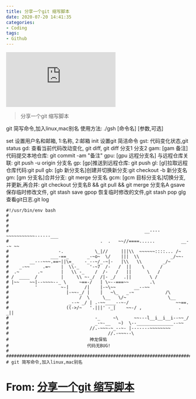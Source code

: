 ```yaml
---
title: 分享一个git 缩写脚本
date: 2020-07-20 14:41:35
categories: 
- Coding
tags:
- Github
---
```



![img](https://sponsor.segmentfault.com/lg.php?bannerid=0&campaignid=0&zoneid=25&loc=https%3A%2F%2Fsegmentfault.com%2Fa%2F1190000020350974%3Futm_source%3Dtag-newest&cb=8e3bc454ac)

> 分享一个git 缩写脚本

git 简写命令,加入linux,mac别名
使用方法:
./gsh [命令名] [参数,可选]

set 设置用户名和邮箱, 1:名称, 2:邮箱
init 设置git 简洁命令
gst: 代码变化状态,git status
gd: 查看当前代码改动变化, git diff, git diff 分支1 分支2
gam: [gam 备注] 代码提交本地仓库: git commit -am "备注"
gpu: [gpu 远程分支名] 与远程仓库关联: git push -u origin 分支名
gp: [gp]推送到远程仓库: git push
gl: [gl]拉取远程仓库代码:git pull
gb: [gb 新分支名]创建并切换新分支:git checkout -b 新分支名
gm: [gm 分支名]合并分支: git merge 分支名
gcm: [gcm 目标分支名]切换分支,并更新,再合并: git checkout 分支名B && git pull && git merge 分支名A
gsave 保存临时修改文件, git stash save
gpop 恢复临时修改的文件,git stash pop
glg 查看git日志.git log



```
#!/usr/bin/env bash
#
#
#
#                                                    __----~~~~~~~~~~~------___
#                                   .  .   ~~//====......          __--~ ~~
#                   -.            \_|//     |||\\  ~~~~~~::::... /~
#                ___-==_       _-~o~  \/    |||  \\            _/~~-
#        __---~~~.==~||\=_    -_--~/_-~|-   |\\   \\        _/~
#    _-~~     .=~    |  \\-_    '-~7  /-   /  ||    \      /
#  .~       .~       |   \\ -_    /  /-   /   ||      \   /
# /  ____  /         |     \\ ~-_/  /|- _/   .||       \ /
# |~~    ~~|--~~~~--_ \     ~==-/   | \~--===~~        .\
#          '         ~-|      /|    |-~\~~       __--~~
#                      |-~~-_/ |    |   ~\_   _-~            /\
#                           /  \     \__   \/~                \__
#                       _--~ _/ | .-~~____--~-/                  ~~==.
#                      ((->/~   '.|||' -_|    ~~-/ ,              . _||
#                                 -_     ~\      ~~---l__i__i__i--~~_/
#                                 _-~-__   ~)  \--______________--~~
#                               //.-~~~-~_--~- |-------~~~~~~~~
#                                      //.-~~~--\
#                               神龙保佑
#                              代码无BUG!
#
###########################################################################################################
# git 简写命令,加入linux,mac别名
```

# From: [分享一个git 缩写脚本](https://segmentfault.com/a/1190000020350974)